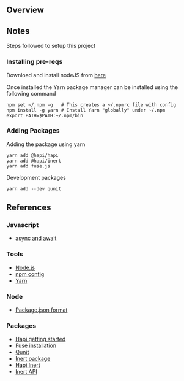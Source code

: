 ## Overview




## Notes

Steps followed to setup this project


### Installing pre-reqs

Download and install nodeJS from [here](https://nodejs.org/en/)

Once installed the Yarn package manager can be installed using 
the following command

```
npm set ~/.npm -g   # This creates a ~/.npmrc file with config
npm install -g yarn # Install Yarn "globally" under ~/.npm
export PATH=$PATH:~/.npm/bin
```


### Adding Packages

Adding the package using yarn

```
yarn add @hapi/hapi
yarn add @hapi/inert
yarn add fuse.js
```

Development packages

```
yarn add --dev qunit
```




## References

### Javascript

* [async and await](https://javascript.info/async-await)


### Tools

* [Node.js](https://nodejs.org/en/)
* [npm config](https://docs.npmjs.com/cli/config)
* [Yarn](https://yarnpkg.com)


### Node

* [Package.json format](https://nodesource.com/blog/the-basics-of-package-json-in-node-js-and-npm/)


### Packages

* [Hapi getting started](https://hapi.dev/tutorials/?lang=en_US)
* [Fuse installation](https://fusejs.io/getting-started/installation.html)
* [Qunit](https://qunitjs.com)
* [Inert package](https://hapi.dev/module/inert/)
* [Hapi Inert](https://github.com/hapijs/inert)
* [Inert API](https://hapi.dev/module/inert/api/?v=6.0.3)




